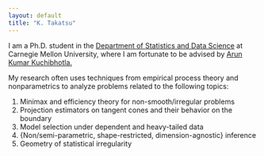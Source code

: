 ```yaml
---
layout: default
title: "K. Takatsu"
---
```


I am a Ph.D. student in the [Department of Statistics and Data Science](https://www.cmu.edu/dietrich/statistics-datascience/index.html) 
at Carnegie Mellon University, where I am fortunate to be advised by [
Arun Kumar Kuchibhotla.
](https://arun-kuchibhotla.github.io/)

My research often uses techniques from empirical process theory and nonparametrics to analyze problems related to the following topics:
1. Minimax and efficiency theory for non-smooth/irregular problems
2. Projection estimators on tangent cones and their behavior on the boundary
3. Model selection under dependent and heavy-tailed data
4. \{Non/semi-parametric, shape-restricted, dimension-agnostic\} inference
5. Geometry of statistical irregularity
